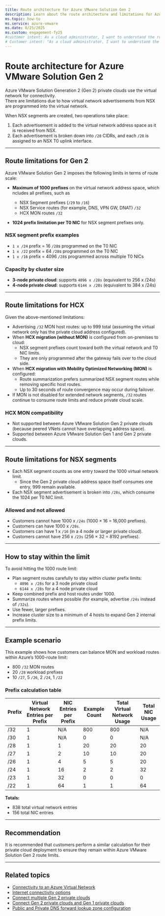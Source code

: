 ```yaml
---
title: Route architecture for Azure VMware Solution Gen 2
description: Learn about the route architecture and limitations for Azure VMware Solution Generation 2 (Gen 2) private clouds, including NSX segments, HCX routes, and prefix scale considerations.
ms.topic: how-to
ms.service: azure-vmware
ms.date: 8/25/2025
ms.custom: engagement-fy25
#customer intent: As a cloud administrator, I want to understand the route architecture and limitations in Azure VMware Solution Gen 2 private clouds so that I can plan my networking and stay within supported limits.
# Customer intent: "As a cloud administrator, I want to understand the route limits and behaviors in Azure VMware Solution Gen 2 private clouds so that I can design and operate my environment within Azure-supported networking scale."
---
```


# Route architecture for Azure VMware Solution Gen 2  

Azure VMware Solution Generation 2 (Gen 2) private clouds use the virtual network for connectivity.  
There are limitations due to how virtual network advertisements from NSX are programmed into the virtual network.  

When NSX segments are created, two operations take place:  
1. Each advertisement is added to the virtual network address space as it is received from NSX.  
2. Each advertisement is broken down into `/28` CIDRs, and each `/28` is assigned to an NSX T0 uplink interface.  

---

## Route limitations for Gen 2  

Azure VMware Solution Gen 2 imposes the following limits in terms of route scale:  

- **Maximum of 1000 prefixes** on the virtual network address space, which ncludes all prefixes, such as 
  - NSX Segment prefixes (`/29` to `/16`)  
  - NSX Service routes (for example, DNS, VPN GW, DNAT) `/32`  
  - HCX MON routes `/32`  

- **1024 prefix limitation per T0 NIC** for NSX segment prefixes only.  

### NSX segment prefix examples  

- `1 x /24` prefix = 16 `/28`s programmed on the T0 NIC  
- `1 x /22` prefix = 64 `/28`s programmed on the T0 NIC  
- `1 x /16` prefix = 4096 `/28`s programmed across multiple T0 NICs  

### Capacity by cluster size  

- **3-node private cloud**: supports `4096 x /28s` (equivalent to 256 x /24s)  
- **4-node private cloud**: supports `6144 x /28s` (equivalent to 384 x /24s)  

---

## Route limitations for HCX  

Given the above-mentioned limitations:  

- Advertising `/32` MON host routes: up to 999 total (assuming the virtual network only has the private cloud address configured).  
- When **HCX migration (without MON)** is configured from on-premises to cloud:  
  - NSX segment prefixes count toward both the virtual network and T0 NIC limits.  
  - They are only programmed after the gateway fails over to the cloud side.  
- When **HCX migration with Mobility Optimized Networking (MON)** is configured:  
  - Route summarization prefers summarized NSX segment routes while removing specific host routes.  
  - Up to 30 seconds of route convergence may occur during failover.  
- If MON is not disabled for extended network segments, `/32` routes continue to consume route limits and reduce private cloud scale.  

### HCX MON compatibility  

- Not supported between Azure VMware Solution Gen 2 private clouds (because peered VNets cannot have overlapping address space).  
- Supported between Azure VMware Solution Gen 1 and Gen 2 private clouds.  

---

## Route limitations for NSX segments  

- Each NSX segment counts as one entry toward the 1000 virtual network limit.  
  - Since the Gen 2 private cloud address space itself consumes one entry, 999 remain available.  
- Each NSX segment advertisement is broken into `/28s`, which consume the 1024 per T0 NIC limit.  

### Allowed and not allowed  

- Customers cannot have 1000 x `/24s` (1000 × 16 = 16,000 prefixes).  
- Customers can have 1000 x `/28s`.  
- Customers can have 1 x `/16` (in a 4 node or larger private cloud).  
- Customers cannot have 256 x `/23s` (256 × 32 = 8192 prefixes).  

---

## How to stay within the limit  

To avoid hitting the 1000 route limit:  

- Plan segment routes carefully to stay within cluster prefix limits:  
  - `4096 x /28s` for a 3 node private cloud  
  - `6144 x /28s` for a 4 node private cloud  
- Keep combined prefix and host routes under 1000.  
- Summarize routes where possible (for example, advertise `/24s` instead of `/32s`).  
- Use fewer, larger prefixes.  
- Increase cluster size to a minimum of 4 hosts to expand Gen 2 internal prefix limits.  

---

## Example scenario  

This example shows how customers can balance MON and workload routes within Azure’s 1000-route limit:  

- 800 `/32` MON routes  
- 20 `/28` workload prefixes  
- 10 `/27`, 5 `/26`, 2 `/24`, 1 `/22`  

### Prefix calculation table  

| Prefix | Virtual Network Entries per Prefix | NIC Entries per Prefix | Example Count | Total Virtual Network Usage | Total NIC Usage |
|--------|-------------------------------------|-------------------------|---------------|-----------------------------|-----------------|
| /32    | 1                                   | N/A                     | 800           | 800                         | N/A             |
| /30    | 1                                   | N/A                     | 0             | 0                           | N/A             |
| /28    | 1                                   | 1                       | 20            | 20                          | 20              |
| /27    | 1                                   | 2                       | 10            | 10                          | 20              |
| /26    | 1                                   | 4                       | 5             | 5                           | 20              |
| /24    | 1                                   | 16                      | 2             | 2                           | 32              |
| /23    | 1                                   | 32                      | 0             | 0                           | 0               |
| /22    | 1                                   | 64                      | 1             | 1                           | 64              |

**Totals:**  
- 838 total virtual network entries  
- 156 total NIC entries  

---

## Recommendation  

It is recommended that customers perform a similar calculation for their private cloud deployment to ensure they remain within Azure VMware Solution Gen 2 route limits.  

---

## Related topics  

- [Connectivity to an Azure Virtual Network](native-network-connectivity.md)  
- [Internet connectivity options](native-internet-connectivity-design-considerations.md)  
- [Connect multiple Gen 2 private clouds](native-connect-multiple-private-clouds.md)  
- [Connect Gen 2 private clouds and Gen 1 private clouds](native-connect-private-cloud-previous-edition.md)  
- [Public and Private DNS forward lookup zone configuration](native-dns-forward-lookup-zone.md)  
